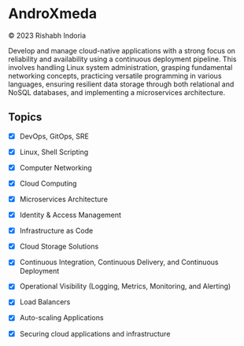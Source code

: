 # AndroXmeda

© 2023 Rishabh Indoria

Develop and manage cloud-native applications with a strong focus on reliability and availability using a continuous deployment pipeline. This involves handling Linux system administration, grasping fundamental networking concepts, practicing versatile programming in various languages, ensuring resilient data storage through both relational and NoSQL databases, and implementing a microservices architecture.

## Topics

- [x] DevOps, GitOps, SRE
- [x] Linux, Shell Scripting
- [x] Computer Networking
- [x] Cloud Computing
- [x] Microservices Architecture
- [x] Identity & Access Management
- [x] Infrastructure as Code
- [x] Cloud Storage Solutions
- [x] Continuous Integration, Continuous Delivery, and Continuous Deployment
- [x] Operational Visibility (Logging, Metrics, Monitoring, and Alerting)
- [x] Load Balancers
- [x] Auto-scaling Applications
- [x] Securing cloud applications and infrastructure


<!--

**Here are some ideas to get you started:**

🙋‍♀️ A short introduction - what is your organization all about?
🌈 Contribution guidelines - how can the community get involved?
👩‍💻 Useful resources - where can the community find your docs? Is there anything else the community should know?
🍿 Fun facts - what does your team eat for breakfast?
🧙 Remember, you can do mighty things with the power of [Markdown](https://docs.github.com/github/writing-on-github/getting-started-with-writing-and-formatting-on-github/basic-writing-and-formatting-syntax)
-->

